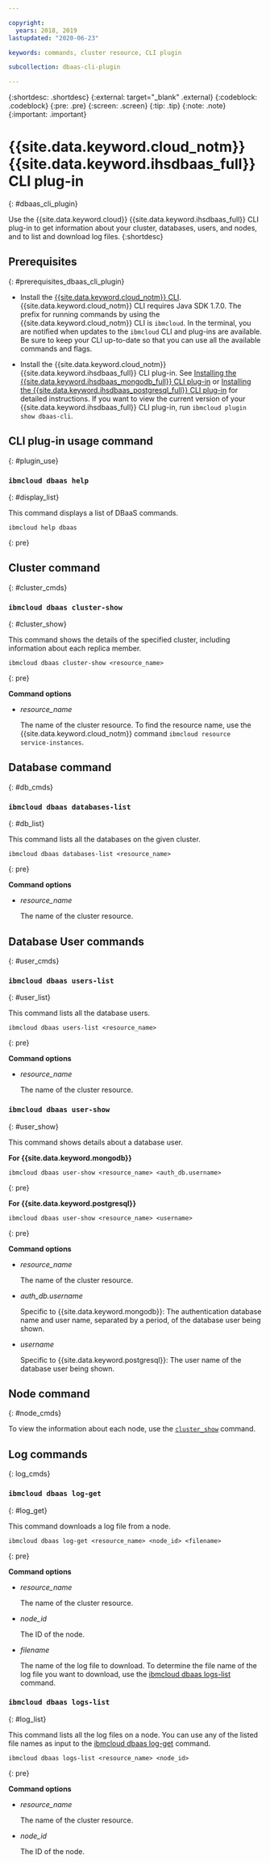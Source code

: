 ```yaml
---

copyright:
  years: 2018, 2019
lastupdated: "2020-06-23"

keywords: commands, cluster resource, CLI plugin

subcollection: dbaas-cli-plugin

---
```


{:shortdesc: .shortdesc}
{:external: target="_blank" .external}
{:codeblock: .codeblock}
{:pre: .pre}
{:screen: .screen}
{:tip: .tip}
{:note: .note}
{:important: .important}

# {{site.data.keyword.cloud_notm}} {{site.data.keyword.ihsdbaas_full}} CLI plug-in
{: #dbaas_cli_plugin}

Use the {{site.data.keyword.cloud}} {{site.data.keyword.ihsdbaas_full}} CLI plug-in to get information about your cluster, databases, users, and nodes, and to list and download log files.
{:shortdesc}

## Prerequisites
{: #prerequisites_dbaas_cli_plugin}

- Install the [{{site.data.keyword.cloud_notm}} CLI](/docs/cli?topic=cloud-cli-getting-started). {{site.data.keyword.cloud_notm}} CLI requires Java SDK 1.7.0. The prefix for running commands by using the {{site.data.keyword.cloud_notm}} CLI is `ibmcloud`. In the terminal, you are notified when updates to the `ibmcloud` CLI and plug-ins are available. Be sure to keep your CLI up-to-date so that you can use all the available commands and flags.

- Install the {{site.data.keyword.cloud_notm}} {{site.data.keyword.ihsdbaas_full}} CLI plug-in. See [Installing the {{site.data.keyword.ihsdbaas_mongodb_full}} CLI plug-in](/docs/services/hyper-protect-dbaas-for-mongodb?topic=hyper-protect-dbaas-for-mongodb-install-dbaas-cli-plugin) or [Installing the {{site.data.keyword.ihsdbaas_postgresql_full}} CLI plug-in](/docs/services/hyper-protect-dbaas-for-postgresql?topic=hyper-protect-dbaas-for-postgresql-install-dbaas-cli-plugin) for detailed instructions. If you want to view the current version of your {{site.data.keyword.ihsdbaas_full}}
CLI plug-in, run `ibmcloud plugin show dbaas-cli`.

## CLI plug-in usage command
{: #plugin_use}

### `ibmcloud dbaas help`
{: #display_list}

This command displays a list of DBaaS commands.

```
ibmcloud help dbaas
```
{: pre}

## Cluster command
{: #cluster_cmds}

### `ibmcloud dbaas cluster-show`
{: #cluster_show}

This command shows the details of the specified cluster, including information about each replica member.  

```
ibmcloud dbaas cluster-show <resource_name>
```
{: pre}

**Command options**

- *resource_name*

  The name of the cluster resource. To find the resource name, use the {{site.data.keyword.cloud_notm}} command `ibmcloud resource service-instances`.

## Database command
{: #db_cmds}

### `ibmcloud dbaas databases-list`
{: #db_list}

This command lists all the databases on the given cluster.

```
ibmcloud dbaas databases-list <resource_name>
```
{: pre}

**Command options**

- *resource_name*

  The name of the cluster resource.

## Database User commands
{: #user_cmds}

### `ibmcloud dbaas users-list`
{: #user_list}

This command lists all the database users.

```
ibmcloud dbaas users-list <resource_name>
```
{: pre}

**Command options**

- *resource_name*

  The name of the cluster resource.

### `ibmcloud dbaas user-show`
{: #user_show}

This command shows details about a database user.

**For {{site.data.keyword.mongodb}}**

```
ibmcloud dbaas user-show <resource_name> <auth_db.username>
```
{: pre}

**For {{site.data.keyword.postgresql}}**

```
ibmcloud dbaas user-show <resource_name> <username>
```
{: pre}

**Command options**

- *resource_name*

  The name of the cluster resource.

- *auth_db.username*

  Specific to {{site.data.keyword.mongodb}}: The authentication database name and user name, separated by a period, of the database user being shown.

- *username*

  Specific to {{site.data.keyword.postgresql}}: The user name of the database user being shown.

## Node command
{: #node_cmds}

To view the information about each node, use the [`cluster_show`](#cluster_show) command.

## Log commands
{: log_cmds}

### `ibmcloud dbaas log-get`
{: #log_get}

This command downloads a log file from a node.

```
ibmcloud dbaas log-get <resource_name> <node_id> <filename>
```
{: pre}

**Command options**

- *resource_name*

  The name of the cluster resource.

- *node_id*

  The ID of the node.

- *filename*

  The name of the log file to download. To determine the file name of the log file you want to download, use the [ibmcloud dbaas logs-list](#log_list) command.

### `ibmcloud dbaas logs-list`
{: #log_list}

This command lists all the log files on a node. You can use any of the listed file names as input to the [ibmcloud dbaas log-get](#log_get) command.

```
ibmcloud dbaas logs-list <resource_name> <node_id>
```
{: pre}

**Command options**

- *resource_name*

  The name of the cluster resource.

- *node_id*

  The ID of the node.
